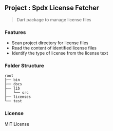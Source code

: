 ## Project : Spdx License Fetcher

> Dart package to manage license files

### Features

- Scan project directory for license files
- Read the content of identified license files
- Identify the type of license from the license text

### Folder Structure

```
root
├── bin
├── docs
├── lib
│   └── src
├── licenses
└── test
```

### License

MIT License